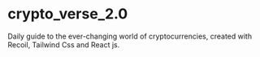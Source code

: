 # crypto_verse_2.0
Daily guide to the ever-changing world of cryptocurrencies, created with Recoil, Tailwind Css and React js.
